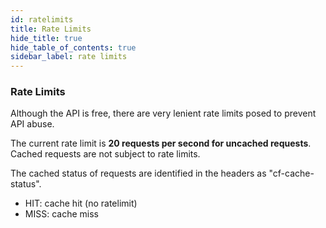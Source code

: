 ```yaml
---
id: ratelimits
title: Rate Limits
hide_title: true
hide_table_of_contents: true
sidebar_label: rate limits
---
```


### Rate Limits

Although the API is free, there are very lenient rate limits posed to prevent API abuse.

The current rate limit is **20 requests per second for uncached requests**. Cached requests are not subject to rate limits.

The cached status of requests are identified in the headers as "cf-cache-status".

* HIT: cache hit (no ratelimit)
* MISS: cache miss
